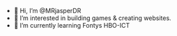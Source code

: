- 👋 Hi, I’m @MRjasperDR
- 👀 I’m interested in building games & creating websites.
- 🌱 I’m currently learning Fontys HBO-ICT

<!---
- 💞️ I’m looking to collaborate on ...
- 📫 How to reach me ...
MRjasperDR/MRjasperDR is a ✨ special ✨ repository because its `README.md` (this file) appears on your GitHub profile.
You can click the Preview link to take a look at your changes.
--->

